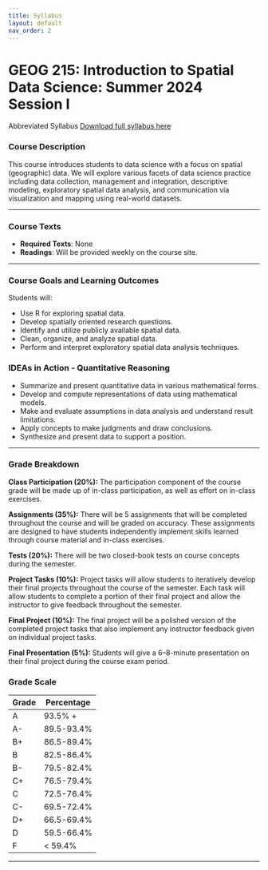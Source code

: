 ```yaml
---
title: Syllabus
layout: default
nav_order: 2
---
```

# GEOG 215: Introduction to Spatial Data Science: Summer 2024 Session I

Abbreviated Syllabus [Download full syllabus here](https://drive.google.com/file/d/1JN2sbvt8tCKrmqJ2T0SUtKgbs9WN-_yk/view?usp=sharing)

### Course Description
This course introduces students to data science with a focus on spatial (geographic) data. We will explore various facets of data science practice including data collection, management and integration, descriptive modeling, exploratory spatial data analysis, and communication via visualization and mapping using real-world datasets.

---

###  Course Texts
- **Required Texts**: None
- **Readings**: Will be provided weekly on the course site.

---

### Course Goals and Learning Outcomes
Students will:
- Use R for exploring spatial data.
- Develop spatially oriented research questions.
- Identify and utilize publicly available spatial data.
- Clean, organize, and analyze spatial data.
- Perform and interpret exploratory spatial data analysis techniques.

### IDEAs in Action - Quantitative Reasoning
- Summarize and present quantitative data in various mathematical forms.
- Develop and compute representations of data using mathematical models.
- Make and evaluate assumptions in data analysis and understand result limitations.
- Apply concepts to make judgments and draw conclusions.
- Synthesize and present data to support a position.

---

### Grade Breakdown

**Class Participation (20%):**
The participation component of the course grade will be made up of in-class participation, as well as effort on in-class
exercises.

**Assignments (35%):**
There will be 5 assignments that will be completed throughout the course and will be graded on accuracy. These
assignments are designed to have students independently implement skills learned through course material and in-class
exercises.

**Tests (20%):**
There will be two closed-book tests on course concepts during the semester.

**Project Tasks (10%):**
Project tasks will allow students to iteratively develop their final projects throughout the course of the semester. Each
task will allow students to complete a portion of their final project and allow the instructor to give feedback throughout
the semester.

**Final Project (10%):**
The final project will be a polished version of the completed project tasks that also implement any instructor feedback
given on individual project tasks.

**Final Presentation (5%):**
Students will give a 6–8-minute presentation on their final project during the course exam period.

###  Grade Scale

| Grade | Percentage |
| ----- | ---------- |
| A     | 93.5% +    |
| A-    | 89.5-93.4% |
| B+    | 86.5-89.4% |
| B     | 82.5-86.4% |
| B-    | 79.5-82.4% |
| C+    | 76.5-79.4% |
| C     | 72.5-76.4% |
| C-    | 69.5-72.4% |
| D+    | 66.5-69.4% |
| D     | 59.5-66.4% |
| F     | < 59.4%    |

---


